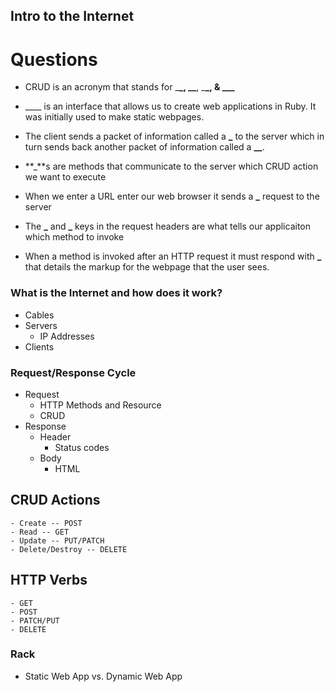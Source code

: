 ## Intro to the Internet

# Questions

- CRUD is an acronym that stands for \_**\_, \_\_**, \_**\_, & \_\_\_**

- \_\_\_\_ is an interface that allows us to create web applications in Ruby. It was initially used to make static webpages.

- The client sends a packet of information called a **\_** to the server which in turn sends back another packet of information called a **\_\_**.

- **\_**s are methods that communicate to the server which CRUD action we want to execute

- When we enter a URL enter our web browser it sends a **\_** request to the server

- The **\_** and **\_** keys in the request headers are what tells our applicaiton which method to invoke

- When a method is invoked after an HTTP request it must respond with **\_** that details the markup for the webpage that the user sees.

### What is the Internet and how does it work?

- Cables
- Servers
  - IP Addresses
- Clients

### Request/Response Cycle

- Request
  - HTTP Methods and Resource
  - CRUD
- Response
  - Header
    - Status codes
  - Body
    - HTML

## CRUD Actions

    - Create -- POST
    - Read -- GET
    - Update -- PUT/PATCH
    - Delete/Destroy -- DELETE

## HTTP Verbs

    - GET
    - POST
    - PATCH/PUT
    - DELETE

### Rack

- Static Web App vs. Dynamic Web App
